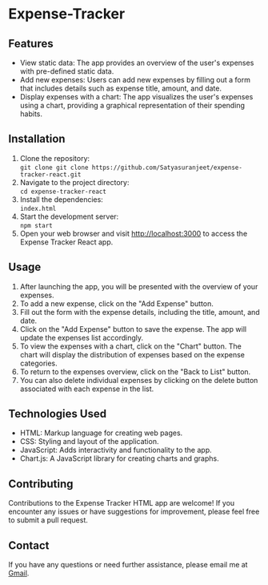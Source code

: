 # Expense-Tracker
  <h2>Features</h2>
  <ul>
    <li>View static data: The app provides an overview of the user's expenses with pre-defined static data.</li>
    <li>Add new expenses: Users can add new expenses by filling out a form that includes details such as expense title, amount, and date.</li>
    <li>Display expenses with a chart: The app visualizes the user's expenses using a chart, providing a graphical representation of their spending habits.</li>
  </ul>

  <h2>Installation</h2>
  <ol>
    <li>Clone the repository:<br>
      <code>git clone git clone https://github.com/Satyasuranjeet/expense-tracker-react.git</code></li>
    <li>Navigate to the project directory:<br>
      <code>cd expense-tracker-react</code></li>
    <li>Install the dependencies:<br>
        <code>index.html</code></li>
    <li>Start the development server:<br>
    <code>npm start</code></li>
    <li>Open your web browser and visit <a href="http://localhost:3000">http://localhost:3000</a> to access the Expense Tracker React app.</li>

  </ol>

  <h2>Usage</h2>
  <ol>
    <li>After launching the app, you will be presented with the overview of your expenses.</li>
    <li>To add a new expense, click on the "Add Expense" button.</li>
    <li>Fill out the form with the expense details, including the title, amount, and date.</li>
    <li>Click on the "Add Expense" button to save the expense. The app will update the expenses list accordingly.</li>
    <li>To view the expenses with a chart, click on the "Chart" button. The chart will display the distribution of expenses based on the expense categories.</li>
    <li>To return to the expenses overview, click on the "Back to List" button.</li>
    <li>You can also delete individual expenses by clicking on the delete button associated with each expense in the list.</li>
  </ol>

  <h2>Technologies Used</h2>
  <ul>
    <li>HTML: Markup language for creating web pages.</li>
    <li>CSS: Styling and layout of the application.</li>
    <li>JavaScript: Adds interactivity and functionality to the app.</li>
    <li>Chart.js: A JavaScript library for creating charts and graphs.</li>
  </ul>

  <h2>Contributing</h2>
  <p>Contributions to the Expense Tracker HTML app are welcome! If you encounter any issues or have suggestions for improvement, please feel free to submit a pull request.</p>

  
  <h2>Contact</h2>
  <p>If you have any questions or need further assistance, please email me at <a href="mailto:satyajena911@gmail.com">Gmail</a>.</p>
